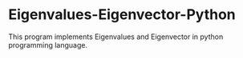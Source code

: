 # Eigenvalues-Eigenvector-Python
This program implements Eigenvalues and Eigenvector in python programming language. 
